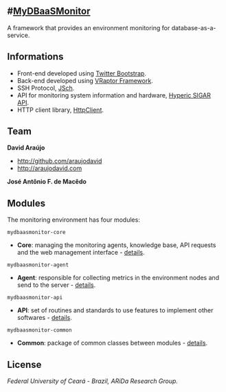 #[MyDBaaSMonitor](http://github.com/araujodavid/mydbaasmonitor)
--------------

A framework that provides an environment monitoring for database-as-a-service.

## Informations

* Front-end developed using [Twitter Bootstrap](http://twitter.github.com/bootstrap).
* Back-end developed using [VRaptor Framework](http://vraptor.caelum.com.br).
* SSH Protocol, [JSch](http://www.jcraft.com/jsch/).
* API for monitoring system information and hardware, [Hyperic SIGAR API](http://www.hyperic.com/products/sigar).
* HTTP client library, [HttpClient](http://hc.apache.org/httpcomponents-client-ga/index.html).

## Team

**David Araújo**

+ http://github.com/araujodavid
+ http://araujodavid.com

**José Antônio F. de Macêdo**

## Modules

The monitoring environment has four modules:

`mydbaasmonitor-core`
+ **Core**: managing the monitoring agents, knowledge base, API requests and the web management interface - [details](http://github.com/araujodavid/mydbaasmonitor/tree/master/mydbaasmonitor-core).

`mydbaasmonitor-agent`
+ **Agent**: responsible for collecting metrics in the environment nodes and send to the server - [details](http://github.com/araujodavid/mydbaasmonitor/tree/master/mydbaasmonitor-agent).

`mydbaasmonitor-api`
+ **API**: set of routines and standards to use features to implement other softwares - [details](http://github.com/araujodavid/mydbaasmonitor/tree/master/mydbaasmonitor-api).

`mydbaasmonitor-common`
+ **Common**: package of common classes between modules - [details](http://github.com/araujodavid/mydbaasmonitor/tree/master/mydbaasmonitor-common).

## License

*Federal University of Ceará - Brazil, ARiDa Research Group.*
